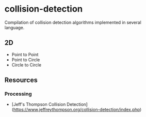 # collision-detection
Compilation of collision detection algorithms implemented in several language.

## 2D
- Point to Point
- Point to Circle
- Circle to Circle

## Resources
### Processing
- [Jeff's Thompson Collision Detection] (https://www.jeffreythompson.org/collision-detection/index.php)
